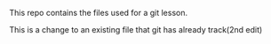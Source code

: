 
This repo contains the files used for a git lesson.

This is a change to an existing file that git has already track(2nd edit)
